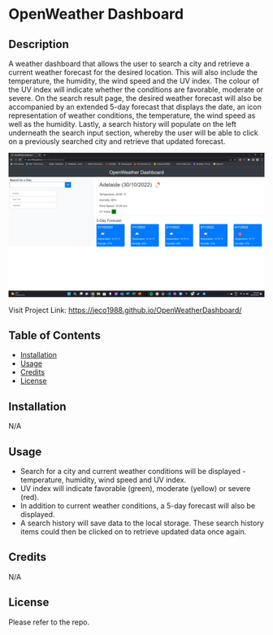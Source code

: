 # OpenWeather Dashboard

## Description

A weather dashboard that allows the user to search a city and retrieve a current weather forecast for the desired location. This will also include the temperature, the humidity, the wind speed and the UV index. The colour of the UV index will indicate whether the conditions are favorable, moderate or severe. On the search result page, the desired weather forecast will also be accompanied by an extended 5-day forecast that displays the date, an icon representation of weather conditions, the temperature, the wind speed as well as the humidity. Lastly, a search history will populate on the left underneath the search input section, whereby the user will be able to click on a previously searched city and retrieve that updated forecast.


![Project Screenshot](/assets/Screenshot.jpg "OpenWeather Dashboard")

Visit Project Link: https://jeco1988.github.io/OpenWeatherDashboard/

## Table of Contents

- [Installation](#installation)
- [Usage](#usage)
- [Credits](#credits)
- [License](#license)

## Installation

N/A

## Usage

- Search for a city and current weather conditions will be displayed - temperature, humidity, wind speed and UV index.
- UV index will indicate favorable (green), moderate (yellow) or severe (red).
- In addition to current weather conditions, a 5-day forecast will also be displayed.
- A search history will save data to the local storage. These search history items could then be clicked on to retrieve updated data once again.

## Credits

N/A

## License

Please refer to the repo.